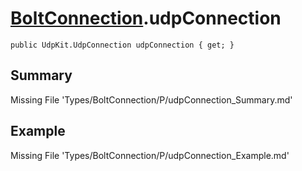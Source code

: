 # [BoltConnection](Types/BoltConnection.md).udpConnection
`public UdpKit.UdpConnection udpConnection { get; }`
## Summary
Missing File 'Types/BoltConnection/P/udpConnection_Summary.md'
## Example
Missing File 'Types/BoltConnection/P/udpConnection_Example.md'
